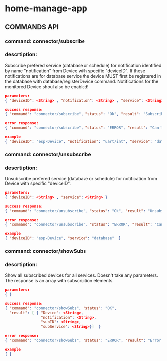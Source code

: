 # home-manage-app
## COMMANDS API

### command: connector/subscribe

### descrtiption:
Subscribe prefered service (database or schedule) for notification identified by name "notification"
from Device with specific "deviceID". If these notifications are for database service the device MUST first
be registered in the database with database/registerDevice command. Notifications for the monitored Device shoul
also be enabled!

```json
parameters:
{ "deviceID": <String> , "notification": <String> , "service": <String> }

success response:
{ "command": "connector/subscribe", "status": "Ok", "result": "Subscribe Done!" }

error response:
{ "command": "connector/subscribe", "status": "ERROR", "result": "Can't subscribe for device!" }

example
{ "deviceID": "esp-Device", "notification": "uart/int", "service": "database"  }
```

### command: connector/unsubscribe

### descrtiption:
Unsubscribe prefered service (database or schedule) for notification from Device with specific "deviceID".

```json
parameters:
{ "deviceID": <String> , "service": <String> }

success response:
{ "command": "connector/unsubscribe", "status": "Ok", "result": "Unsubscribe Done!" }

error response:
{ "command": "connector/unsubscribe", "status": "ERROR", "result": "Can't unsubscribe for device!" }

example
{ "deviceID": "esp-Device", "service": "database"  }
```

### command: connector/showSubs

### descrtiption:
Show all subscribed devices for all services. Doesn't take any parameters.
The response is an array with subscription elements.

```json
parameters:
{ }

success response:
{ "command": "connector/showSubs", "status": "OK", 
  "result": [ { "Device": <String>,
                "notification": <String>,
                "subID": <String>,
                "subService": <String>}]  }

error response:
{ "command": "connector/showSubs", "status": "ERROR", "result": "Error!" }

example
{ }
```
